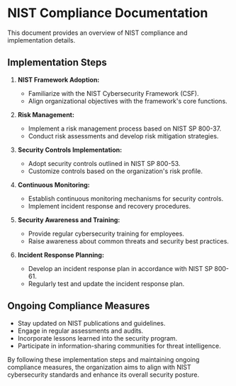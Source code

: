 # NIST Compliance Documentation

This document provides an overview of NIST compliance and implementation details.

## Implementation Steps

1. **NIST Framework Adoption:**
   - Familiarize with the NIST Cybersecurity Framework (CSF).
   - Align organizational objectives with the framework's core functions.

2. **Risk Management:**
   - Implement a risk management process based on NIST SP 800-37.
   - Conduct risk assessments and develop risk mitigation strategies.

3. **Security Controls Implementation:**
   - Adopt security controls outlined in NIST SP 800-53.
   - Customize controls based on the organization's risk profile.

4. **Continuous Monitoring:**
   - Establish continuous monitoring mechanisms for security controls.
   - Implement incident response and recovery procedures.

5. **Security Awareness and Training:**
   - Provide regular cybersecurity training for employees.
   - Raise awareness about common threats and security best practices.

6. **Incident Response Planning:**
   - Develop an incident response plan in accordance with NIST SP 800-61.
   - Regularly test and update the incident response plan.

## Ongoing Compliance Measures

- Stay updated on NIST publications and guidelines.
- Engage in regular assessments and audits.
- Incorporate lessons learned into the security program.
- Participate in information-sharing communities for threat intelligence.

By following these implementation steps and maintaining ongoing compliance measures, the organization aims to align with NIST cybersecurity standards and enhance its overall security posture.

